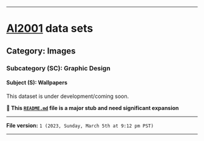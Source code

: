 
***

# [AI2001](https://github.com/seanpm2001/AI2001/) data sets

## Category: Images

### Subcategory (SC): Graphic Design

#### Subject (S): Wallpapers

This dataset is under development/coming soon.

**🌱️ This [`README.md`](/README.md) file is a major stub and need significant expansion**

***

**File version:** `1 (2023, Sunday, March 5th at 9:12 pm PST)`

***
